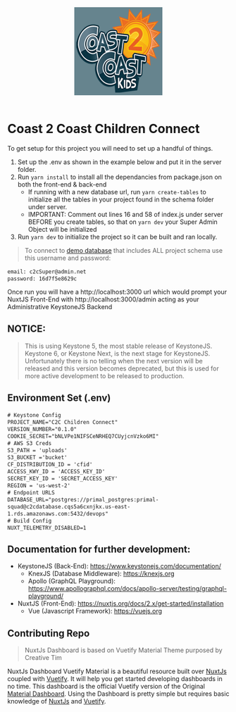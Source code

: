 <div align="center">
<img src="client/src/static/vuetifylogo.png"  height="200" width="200">
</div>
<br>

# Coast 2 Coast Children Connect

To get setup for this project you will need to set up a handful of things.

1. Set up the .env as shown in the example below and put it in the server folder.
2. Run `yarn install` to install all the dependancies from package.json on both the front-end & back-end
   - If running with a new database url, run `yarn create-tables` to initialize all the tables in your project found in the schema folder under server.
   - IMPORTANT: Comment out lines 16 and 58 of index.js under server BEFORE you create tables, so that on `yarn dev` your Super Admin Object will be initialized
3. Run `yarn dev` to initialize the project so it can be built and ran locally.

> To connect to [demo database](postgres://primal_postgres:primal-squad@c2cdatabase.cqs5a6cxnjkx.us-east-1.rds.amazonaws.com:5432/devops) that includes ALL project schema use this username and password:

```
email: c2cSuper@admin.net
password: 16d7f5e8629c
```

Once run you will have a http://localhost:3000 url which would prompt your NuxtJS Front-End with http://localhost:3000/admin acting as your Administrative KeystoneJS Backend

## NOTICE:

> This is using Keystone 5, the most stable release of KeystoneJS. Keystone 6, or Keystone Next, is the next stage for KeystoneJS. Unfortunately there is no telling when the next version will be released and this version becomes deprecated, but this is used for more active development to be released to production.

## Environment Set (.env)

```
# Keystone Config
PROJECT_NAME="C2C Children Connect"
VERSION_NUMBER="0.1.0"
COOKIE_SECRET="bNLVPe1NIFSCeNRHEQ7CUyjcnVzko6MI"
# AWS S3 Creds
S3_PATH = 'uploads'
S3_BUCKET ='bucket'
CF_DISTRIBUTION_ID = 'cfid'
ACCESS_KWY_ID = 'ACCESS_KEY_ID'
SECRET_KEY_ID = 'SECRET_ACCESS_KEY'
REGION = 'us-west-2'
# Endpoint URLS
DATABASE_URL="postgres://primal_postgres:primal-squad@c2cdatabase.cqs5a6cxnjkx.us-east-1.rds.amazonaws.com:5432/devops"
# Build Config
NUXT_TELEMETRY_DISABLED=1
```

## Documentation for further development:

- KeystoneJS (Back-End): https://www.keystonejs.com/documentation/
  - KnexJS (Database Middleware): https://knexjs.org
  - Apollo (GraphQL Playground): https://www.apollographql.com/docs/apollo-server/testing/graphql-playground/
- NuxtJS (Front-End): https://nuxtjs.org/docs/2.x/get-started/installation
  - Vue (Javascript Framework): https://vuejs.org

## Contributing Repo

> NuxtJs Dashboard is based on Vuetify Material Theme purposed by Creative Tim

NuxtJs Dashboard Vuetify Material is a beautiful resource built over [NuxtJs](https://nuxtjs.org/) coupled with [Vuetify](https://vuetifyjs.com/en/). It will help you get started developing dashboards in no time.
This dashboard is the official Vuetify version of the Original [Material Dashboard](https://www.creative-tim.com/product/material-dashboard). Using the Dashboard is pretty simple but requires basic knowledge of [NuxtJs](https://nuxtjs.org/) and [Vuetify](https://vuetifyjs.com/en/).
